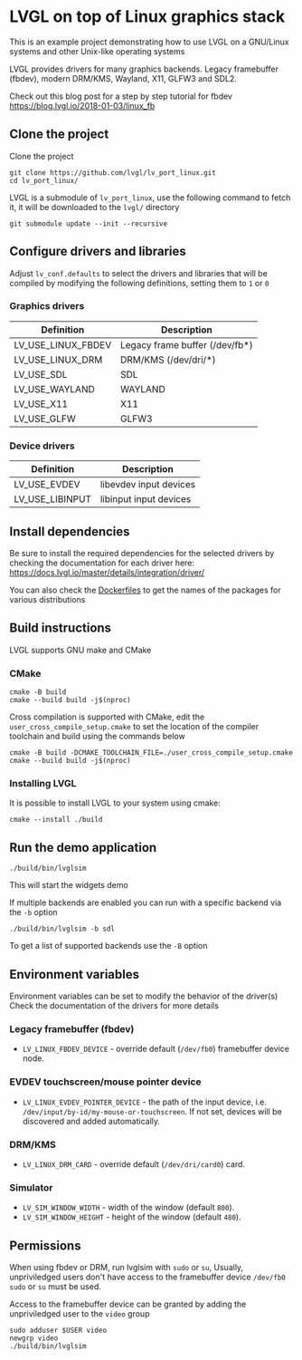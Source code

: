 # LVGL on top of Linux graphics stack

This is an example project demonstrating how to use LVGL on
a GNU/Linux systems and other Unix-like operating systems

LVGL provides drivers for many graphics backends.
Legacy framebuffer (fbdev), modern DRM/KMS, Wayland, X11, GLFW3 and SDL2.

Check out this blog post for a step by step tutorial for fbdev
https://blog.lvgl.io/2018-01-03/linux_fb

## Clone the project

Clone the project

```
git clone https://github.com/lvgl/lv_port_linux.git
cd lv_port_linux/
```

LVGL is a submodule of `lv_port_linux`, use the following command
to fetch it, it will be downloaded to the `lvgl/` directory

```
git submodule update --init --recursive
```

## Configure drivers and libraries

Adjust `lv_conf.defaults` to select the drivers and libraries that will be compiled by
modifying the following definitions, setting them to `1` or `0`

### Graphics drivers

| Definition         | Description                             |
| ------------------ | ----------------------------------------|
| LV_USE_LINUX_FBDEV | Legacy frame buffer (/dev/fb*)          |
| LV_USE_LINUX_DRM   | DRM/KMS (/dev/dri/*)                    |
| LV_USE_SDL         | SDL                                     |
| LV_USE_WAYLAND     | WAYLAND                                 |
| LV_USE_X11         | X11                                     |
| LV_USE_GLFW        | GLFW3                                   |

### Device drivers

| Definition         | Description                             |
| ------------------ | ----------------------------------------|
| LV_USE_EVDEV       | libevdev input devices                  |
| LV_USE_LIBINPUT    | libinput input devices                  |

## Install dependencies

Be sure to install the required dependencies for the selected drivers by checking
the documentation for each driver here:
https://docs.lvgl.io/master/details/integration/driver/

You can also check the [Dockerfiles](docker/) to get the names
of the packages for various distributions

## Build instructions

LVGL supports GNU make and CMake

### CMake

```
cmake -B build
cmake --build build -j$(nproc)
```

Cross compilation is supported with CMake, edit the `user_cross_compile_setup.cmake`
to set the location of the compiler toolchain and build using the commands below

```
cmake -B build -DCMAKE_TOOLCHAIN_FILE=./user_cross_compile_setup.cmake 
cmake --build build -j$(nproc)
```

### Installing LVGL

It is possible to install LVGL to your system using cmake:

```
cmake --install ./build
```

## Run the demo application

```
./build/bin/lvglsim
```

This will start the widgets demo

If multiple backends are enabled you can run with a specific backend via the `-b` option

```
./build/bin/lvglsim -b sdl
```

To get a list of supported backends use the `-B` option


## Environment variables

Environment variables can be set to modify the behavior of the driver(s)
Check the documentation of the drivers for more details


### Legacy framebuffer (fbdev)

- `LV_LINUX_FBDEV_DEVICE` - override default (`/dev/fb0`) framebuffer device node.


### EVDEV touchscreen/mouse pointer device

- `LV_LINUX_EVDEV_POINTER_DEVICE` - the path of the input device, i.e.
  `/dev/input/by-id/my-mouse-or-touchscreen`. If not set, devices will
  be discovered and added automatically.

### DRM/KMS

- `LV_LINUX_DRM_CARD` - override default (`/dev/dri/card0`) card.

### Simulator

- `LV_SIM_WINDOW_WIDTH` - width of the window (default `800`).
- `LV_SIM_WINDOW_HEIGHT` - height of the window (default `480`).


## Permissions

When using fbdev or DRM, run lvglsim with `sudo` or `su`,
Usually, unpriviledged users don't have access to the framebuffer device `/dev/fb0`
`sudo` or `su` must be used.

Access to the framebuffer device can be granted by adding the unpriviledged user to the `video` group

```
sudo adduser $USER video
newgrp video
./build/bin/lvglsim
```
